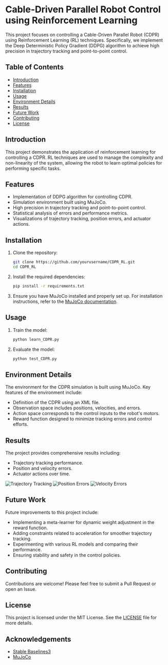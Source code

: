 # Cable-Driven Parallel Robot Control using Reinforcement Learning

This project focuses on controlling a Cable-Driven Parallel Robot (CDPR) using Reinforcement Learning (RL) techniques. Specifically, we implement the Deep Deterministic Policy Gradient (DDPG) algorithm to achieve high precision in trajectory tracking and point-to-point control.

## Table of Contents
- [Introduction](#introduction)
- [Features](#features)
- [Installation](#installation)
- [Usage](#usage)
- [Environment Details](#environment-details)
- [Results](#results)
- [Future Work](#future-work)
- [Contributing](#contributing)
- [License](#license)

## Introduction
This project demonstrates the application of reinforcement learning for controlling a CDPR. RL techniques are used to manage the complexity and non-linearity of the system, allowing the robot to learn optimal policies for performing specific tasks.

## Features
- Implementation of DDPG algorithm for controlling CDPR.
- Simulation environment built using MuJoCo.
- High precision in trajectory tracking and point-to-point control.
- Statistical analysis of errors and performance metrics.
- Visualizations of trajectory tracking, position errors, and actuator actions.

## Installation
1. Clone the repository:
    ```bash
    git clone https://github.com/yourusername/CDPR_RL.git
    cd CDPR_RL
    ```

2. Install the required dependencies:
    ```bash
    pip install -r requirements.txt
    ```

3. Ensure you have MuJoCo installed and properly set up. For installation instructions, refer to the [MuJoCo documentation](https://mujoco.readthedocs.io/en/latest/).

## Usage
1. Train the model:
    ```bash
    python learn_CDPR.py
    ```

2. Evaluate the model:
    ```bash
    python test_CDPR.py
    ```



## Environment Details
The environment for the CDPR simulation is built using MuJoCo. Key features of the environment include:
- Definition of the CDPR using an XML file.
- Observation space includes positions, velocities, and errors.
- Action space corresponds to the control inputs to the robot's motors.
- Reward function designed to minimize tracking errors and control efforts.

## Results
The project provides comprehensive results including:
- Trajectory tracking performance.
- Position and velocity errors.
- Actuator actions over time.

![Trajectory Tracking](results/trajectory_tracking.png)
![Position Errors](results/position_errors.png)
![Velocity Errors](results/velocity_errors.png)

## Future Work
Future improvements to this project include:
- Implementing a meta-learner for dynamic weight adjustment in the reward function.
- Adding constraints related to acceleration for smoother trajectory tracking.
- Experimenting with various RL models and comparing their performance.
- Ensuring stability and safety in the control policies.

## Contributing
Contributions are welcome! Please feel free to submit a Pull Request or open an Issue.

## License
This project is licensed under the MIT License. See the [LICENSE](LICENSE) file for more details.

## Acknowledgements
- [Stable Baselines3](https://github.com/DLR-RM/stable-baselines3)
- [MuJoCo](https://mujoco.readthedocs.io/en/latest/)
